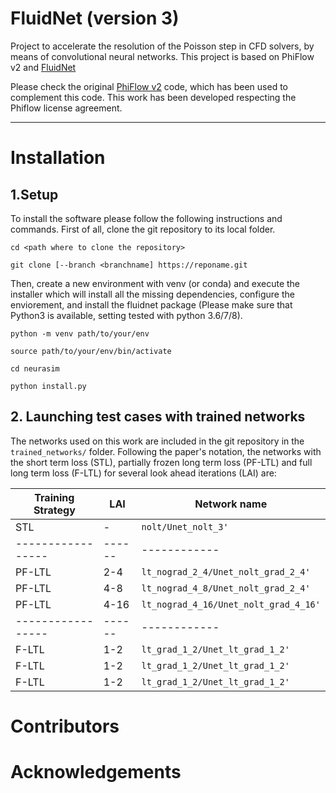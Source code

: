 # FluidNet (version 3)
Project to accelerate the resolution of the Poisson step in CFD solvers, by means of convolutional neural networks.
This project is based on PhiFlow v2 and [FluidNet](https://github.com/google/FluidNet) 

Please check the original [PhiFlow v2](https://github.com/tum-pbs/PhiFlow) code, which has been used to complement this code. This work has been developed respecting the Phiflow license agreement.


---

# Installation

## 1.Setup
To install the software please follow the following instructions and commands. First of all, clone the git repository to its local folder.
```
cd <path where to clone the repository>

git clone [--branch <branchname] https://reponame.git

```
Then, create a new environment with venv (or conda) and execute the installer which will install all the missing dependencies, configure the enviorement, and install the fluidnet package (Please make sure that Python3 is available, setting tested with python 3.6/7/8). 


```
python -m venv path/to/your/env  

source path/to/your/env/bin/activate

cd neurasim

python install.py
```

## 2. Launching test cases with trained networks

The networks used on this work are included in the git repository in the ```trained_networks/``` folder. Following the paper's notation, the networks with  the short term loss (STL), partially frozen long term loss (PF-LTL) and full long term loss (F-LTL) for several look ahead iterations (LAI) are:

Training Strategy |   LAI  | Network name
----------------- | ------ | ------------
STL               |    -   | ```nolt/Unet_nolt_3'```
----------------- | ------ | ------------
PF-LTL            |   2-4  | ```lt_nograd_2_4/Unet_nolt_grad_2_4'```
PF-LTL            |   4-8  | ```lt_nograd_4_8/Unet_nolt_grad_2_4'```
PF-LTL            |   4-16 | ```lt_nograd_4_16/Unet_nolt_grad_4_16'```
----------------- | ------ | ------------
F-LTL             |   1-2  | ```lt_grad_1_2/Unet_lt_grad_1_2'```
F-LTL             |   1-2  | ```lt_grad_1_2/Unet_lt_grad_1_2'```
F-LTL             |   1-2  | ```lt_grad_1_2/Unet_lt_grad_1_2'```

# Contributors

# Acknowledgements
